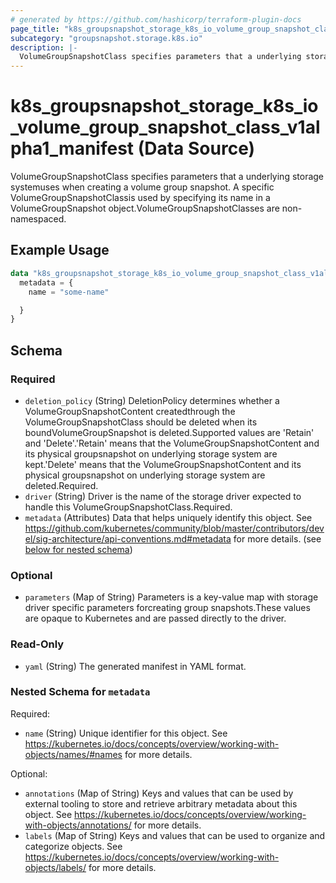 ```yaml
---
# generated by https://github.com/hashicorp/terraform-plugin-docs
page_title: "k8s_groupsnapshot_storage_k8s_io_volume_group_snapshot_class_v1alpha1_manifest Data Source - terraform-provider-k8s"
subcategory: "groupsnapshot.storage.k8s.io"
description: |-
  VolumeGroupSnapshotClass specifies parameters that a underlying storage systemuses when creating a volume group snapshot. A specific VolumeGroupSnapshotClassis used by specifying its name in a VolumeGroupSnapshot object.VolumeGroupSnapshotClasses are non-namespaced.
---
```


# k8s_groupsnapshot_storage_k8s_io_volume_group_snapshot_class_v1alpha1_manifest (Data Source)

VolumeGroupSnapshotClass specifies parameters that a underlying storage systemuses when creating a volume group snapshot. A specific VolumeGroupSnapshotClassis used by specifying its name in a VolumeGroupSnapshot object.VolumeGroupSnapshotClasses are non-namespaced.

## Example Usage

```terraform
data "k8s_groupsnapshot_storage_k8s_io_volume_group_snapshot_class_v1alpha1_manifest" "example" {
  metadata = {
    name = "some-name"

  }
}
```

<!-- schema generated by tfplugindocs -->
## Schema

### Required

- `deletion_policy` (String) DeletionPolicy determines whether a VolumeGroupSnapshotContent createdthrough the VolumeGroupSnapshotClass should be deleted when its boundVolumeGroupSnapshot is deleted.Supported values are 'Retain' and 'Delete'.'Retain' means that the VolumeGroupSnapshotContent and its physical groupsnapshot on underlying storage system are kept.'Delete' means that the VolumeGroupSnapshotContent and its physical groupsnapshot on underlying storage system are deleted.Required.
- `driver` (String) Driver is the name of the storage driver expected to handle this VolumeGroupSnapshotClass.Required.
- `metadata` (Attributes) Data that helps uniquely identify this object. See https://github.com/kubernetes/community/blob/master/contributors/devel/sig-architecture/api-conventions.md#metadata for more details. (see [below for nested schema](#nestedatt--metadata))

### Optional

- `parameters` (Map of String) Parameters is a key-value map with storage driver specific parameters forcreating group snapshots.These values are opaque to Kubernetes and are passed directly to the driver.

### Read-Only

- `yaml` (String) The generated manifest in YAML format.

<a id="nestedatt--metadata"></a>
### Nested Schema for `metadata`

Required:

- `name` (String) Unique identifier for this object. See https://kubernetes.io/docs/concepts/overview/working-with-objects/names/#names for more details.

Optional:

- `annotations` (Map of String) Keys and values that can be used by external tooling to store and retrieve arbitrary metadata about this object. See https://kubernetes.io/docs/concepts/overview/working-with-objects/annotations/ for more details.
- `labels` (Map of String) Keys and values that can be used to organize and categorize objects. See https://kubernetes.io/docs/concepts/overview/working-with-objects/labels/ for more details.
